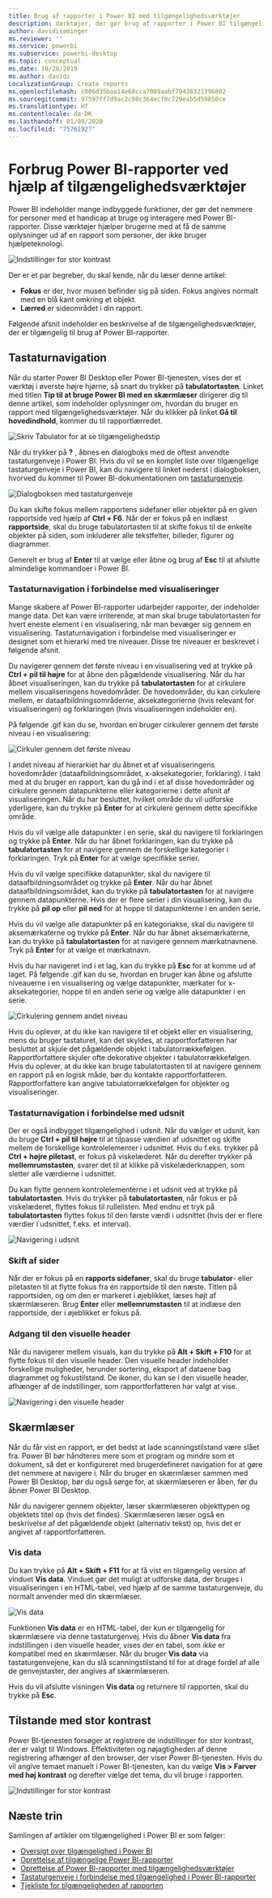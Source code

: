 ```yaml
---
title: Brug af rapporter i Power BI med tilgængelighedsværktøjer
description: Værktøjer, der gør brug af rapporter i Power BI tilgængelig
author: davidiseminger
ms.reviewer: ''
ms.service: powerbi
ms.subservice: powerbi-desktop
ms.topic: conceptual
ms.date: 10/28/2019
ms.author: davidi
LocalizationGroup: Create reports
ms.openlocfilehash: c006d35baa14e68cca7009aabf79438321396802
ms.sourcegitcommit: 97597ff7d9ac2c08c364ecf0c729eab5d59850ce
ms.translationtype: HT
ms.contentlocale: da-DK
ms.lasthandoff: 01/09/2020
ms.locfileid: "75761927"
---
```

# <a name="consume-power-bi-reports-by-using-accessibility-features"></a>Forbrug Power BI-rapporter ved hjælp af tilgængelighedsværktøjer
Power BI indeholder mange indbyggede funktioner, der gør det nemmere for personer med et handicap at bruge og interagere med Power BI-rapporter. Disse værktøjer hjælper brugerne med at få de samme oplysninger ud af en rapport som personer, der ikke bruger hjælpeteknologi.

![Indstillinger for stor kontrast](media/desktop-accessibility/accessibility-consuming-tools-01.png)

Der er et par begreber, du skal kende, når du læser denne artikel:

* **Fokus** er der, hvor musen befinder sig på siden. Fokus angives normalt med en blå kant omkring et objekt.
* **Lærred** er sideområdet i din rapport.

Følgende afsnit indeholder en beskrivelse af de tilgængelighedsværktøjer, der er tilgængelig til brug af Power BI-rapporter.

## <a name="keyboard-navigation"></a>Tastaturnavigation

Når du starter Power BI Desktop eller Power BI-tjenesten, vises der et værktøj i øverste højre hjørne, så snart du trykker på **tabulatortasten**. Linket med titlen **Tip til at bruge Power BI med en skærmlæser** dirigerer dig til denne artikel, som indeholder oplysninger om, hvordan du bruger en rapport med tilgængelighedsværktøjer. Når du klikker på linket **Gå til hovedindhold**, kommer du til rapportlærredet.

![Skriv Tabulator for at se tilgængelighedstip](media/desktop-accessibility/accessibility-consuming-tools-02.png)

Når du trykker på **?** , åbnes en dialogboks med de oftest anvendte tastaturgenveje i Power BI. Hvis du vil se en komplet liste over tilgængelige tastaturgenveje i Power BI, kan du navigere til linket nederst i dialogboksen, hvorved du kommer til Power BI-dokumentationen om [tastaturgenveje](desktop-accessibility-keyboard-shortcuts.md).

![Dialogboksen med tastaturgenveje](media/desktop-accessibility/accessibility-consuming-tools-03.png)

Du kan skifte fokus mellem rapportens sidefaner eller objekter på en given rapportside ved hjælp af **Ctrl + F6**. Når der er fokus på en indlæst **rapportside**, skal du bruge tabulatortasten til at skifte fokus til de enkelte objekter på siden, som inkluderer alle tekstfelter, billeder, figurer og diagrammer. 

Generelt er brug af **Enter** til at vælge eller åbne og brug af **Esc** til at afslutte almindelige kommandoer i Power BI.

### <a name="keyboard-navigation-for-visuals"></a>Tastaturnavigation i forbindelse med visualiseringer

Mange skabere af Power BI-rapporter udarbejder rapporter, der indeholder mange data. Det kan være irriterende, at man skal bruge tabulatortasten for hvert eneste element i en visualisering, når man bevæger sig gennem en visualisering. Tastaturnavigation i forbindelse med visualiseringer er designet som et hierarki med tre niveauer. Disse tre niveauer er beskrevet i følgende afsnit.

Du navigerer gennem det første niveau i en visualisering ved at trykke på **Ctrl + pil til højre** for at åbne den pågældende visualisering. Når du har åbnet visualiseringen, kan du trykke på **tabulatortasten** for at cirkulere mellem visualiseringens hovedområder. De hovedområder, du kan cirkulere mellem, er dataafbildningsområderne, aksekategorierne (hvis relevant for visualiseringen) og forklaringen (hvis visualiseringen indeholder en).

På følgende .gif kan du se, hvordan en bruger cirkulerer gennem det første niveau i en visualisering:

![Cirkuler gennem det første niveau](media/desktop-accessibility/accessibility-consuming-tools-04.gif)

I andet niveau af hierarkiet har du åbnet et af visualiseringens hovedområder (dataafbildningsområdet, x-aksekategorier, forklaring). I takt med at du bruger en rapport, kan du gå ind i et af disse hovedområder og cirkulere gennem datapunkterne eller kategorierne i dette afsnit af visualiseringen. Når du har besluttet, hvilket område du vil udforske yderligere, kan du trykke på **Enter** for at cirkulere gennem dette specifikke område.

Hvis du vil vælge alle datapunkter i en serie, skal du navigere til forklaringen og trykke på **Enter**. Når du har åbnet forklaringen, kan du trykke på **tabulatortasten** for at navigere gennem de forskellige kategorier i forklaringen. Tryk på **Enter** for at vælge specifikke serier.

Hvis du vil vælge specifikke datapunkter, skal du navigere til dataafbildningsområdet og trykke på **Enter**. Når du har åbnet dataafbildningsområdet, kan du trykke på **tabulatortasten** for at navigere gennem datapunkterne. Hvis der er flere serier i din visualisering, kan du trykke på **pil op** eller **pil ned** for at hoppe til datapunkterne i en anden serie.

Hvis du vil vælge alle datapunkter på en kategoriakse, skal du navigere til aksemærkaterne og trykke på **Enter**. Når du har åbnet aksemærkaterne, kan du trykke på **tabulatortasten** for at navigere gennem mærkatnavnene. Tryk på **Enter** for at vælge et mærkatnavn.

Hvis du har navigeret ind i et lag, kan du trykke på **Esc** for at komme ud af laget. På følgende .gif kan du se, hvordan en bruger kan åbne og afslutte niveauerne i en visualisering og vælge datapunkter, mærkater for x-aksekategorier, hoppe til en anden serie og vælge alle datapunkter i en serie.

![Cirkulering gennem andet niveau](media/desktop-accessibility/accessibility-consuming-tools-05.gif)

Hvis du oplever, at du ikke kan navigere til et objekt eller en visualisering, mens du bruger tastaturet, kan det skyldes, at rapportforfatteren har besluttet at skjule det pågældende objekt i tabulatorrækkefølgen. Rapportforfattere skjuler ofte dekorative objekter i tabulatorrækkefølgen. Hvis du oplever, at du ikke kan bruge tabulatortasten til at navigere gennem en rapport på en logisk måde, bør du kontakte rapportforfatteren. Rapportforfattere kan angive tabulatorrækkefølgen for objekter og visualiseringer.

### <a name="keyboard-navigation-for-slicers"></a>Tastaturnavigation i forbindelse med udsnit

Der er også indbygget tilgængelighed i udsnit. Når du vælger et udsnit, kan du bruge **Ctrl + pil til højre** til at tilpasse værdien af udsnittet og skifte mellem de forskellige kontrolelementer i udsnittet. Hvis du f.eks. trykker på **Ctrl + højre piletast**, er fokus på viskelæderet. Når du derefter trykker på **mellemrumstasten**, svarer det til at klikke på viskelæderknappen, som sletter alle værdierne i udsnittet.

Du kan flytte gennem kontrolelementerne i et udsnit ved at trykke på **tabulatortasten**. Hvis du trykker på **tabulatortasten**, når fokus er på viskelæderet, flyttes fokus til rullelisten. Med endnu et tryk på **tabulatortasten** flyttes fokus til den første værdi i udsnittet (hvis der er flere værdier i udsnittet, f.eks. et interval).

![Navigering i udsnit](media/desktop-accessibility/accessibility-consuming-tools-06.png)

### <a name="switching-pages"></a>Skift af sider

Når der er fokus på en **rapports sidefaner**, skal du bruge **tabulator**- eller piletasten til at flytte fokus fra én rapportside til den næste. Titlen på rapportsiden, og om den er markeret i øjeblikket, læses højt af skærmlæseren. Brug **Enter** eller **mellemrumstasten** til at indlæse den rapportside, der i øjeblikket er fokus på.

### <a name="accessing-the-visual-header"></a>Adgang til den visuelle header
Når du navigerer mellem visuals, kan du trykke på **Alt + Skift + F10** for at flytte fokus til den visuelle header. Den visuelle header indeholder forskellige muligheder, herunder sortering, eksport af dataene bag diagrammet og fokustilstand. De ikoner, du kan se i den visuelle header, afhænger af de indstillinger, som rapportforfatteren har valgt at vise.

![Navigering i den visuelle header](media/desktop-accessibility/accessibility-consuming-tools-07.png)

## <a name="screen-reader"></a>Skærmlæser

Når du får vist en rapport, er det bedst at lade scanningstilstand være slået fra. Power BI bør håndteres mere som et program og mindre som et dokument, så det er konfigureret med brugerdefineret navigation for at gøre det nemmere at navigere i. Når du bruger en skærmlæser sammen med Power BI Desktop, bør du også sørge for, at skærmlæseren er åben, før du åbner Power BI Desktop.

Når du navigerer gennem objekter, læser skærmlæseren objekttypen og objektets titel op (hvis det findes). Skærmlæseren læser også en beskrivelse af det pågældende objekt (alternativ tekst) op, hvis det er angivet af rapportforfatteren.

### <a name="show-data"></a>Vis data
Du kan trykke på **Alt + Skift + F11** for at få vist en tilgængelig version af vinduet **Vis data**. Vinduet gør det muligt at udforske data, der bruges i visualiseringen i en HTML-tabel, ved hjælp af de samme tastaturgenveje, du normalt anvender med din skærmlæser.

![Vis data](media/desktop-accessibility/accessibility-04.png)

Funktionen **Vis data** er en HTML-tabel, der kun er tilgængelig for skærmlæsere via denne tastaturgenvej. Hvis du åbner **Vis data** fra indstillingen i den visuelle header, vises der en tabel, som *ikke* er kompatibel med en skærmlæser.  Når du bruger **Vis data** via tastaturgenvejene, kan du slå scanningstilstand til for at drage fordel af alle de genvejstaster, der angives af skærmlæseren.

Hvis du vil afslutte visningen **Vis data** og returnere til rapporten, skal du trykke på **Esc**.

## <a name="high-contrast-modes"></a>Tilstande med stor kontrast

Power BI-tjenesten forsøger at registrere de indstillinger for stor kontrast, der er valgt til Windows. Effektiviteten og nøjagtigheden af denne registrering afhænger af den browser, der viser Power BI-tjenesten. Hvis du vil angive temaet manuelt i Power BI-tjenesten, kan du vælge **Vis > Farver med høj kontrast** og derefter vælge det tema, du vil bruge i rapporten.

![Indstillinger for stor kontrast](media/desktop-accessibility/accessibility-consuming-tools-01.png)


## <a name="next-steps"></a>Næste trin

Samlingen af artikler om tilgængelighed i Power BI er som følger:

* [Oversigt over tilgængelighed i Power BI](desktop-accessibility-overview.md) 
* [Oprettelse af tilgængelige Power BI-rapporter](desktop-accessibility-creating-reports.md) 
* [Oprettelse af Power BI-rapporter med tilgængelighedsværktøjer](desktop-accessibility-creating-tools.md)
* [Tastaturgenveje i forbindelse med tilgængelighed i Power BI-rapporter](desktop-accessibility-keyboard-shortcuts.md)
* [Tjekliste for tilgængeligheden af rapporten](desktop-accessibility-creating-reports.md#report-accessibility-checklist)


